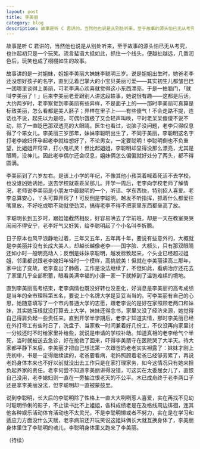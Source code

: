 ```yaml
---
layout: post
title: 李美丽
category: blog
description: 故事是听 C 君讲的，当然他也说是从别处听来，至于故事的源头怕已无从考究，也许起初只是一个玩笑。流言蜚语大抵如此，抓住一个线头，便越扯越远，几番润色后，玩笑也成了栩栩如生的故事。故事讲的是一对姐妹，姐姐李美丽大妹妹李聪明三岁。说是姐姐出生时，她爸老李······
---
```

故事是听 C 君讲的，当然他也说是从别处听来，至于故事的源头怕已无从考究，也许起初只是一个玩笑。流言蜚语大抵如此，抓住一个线头，便越扯越远，几番润色后，玩笑也成了栩栩如生的故事。

故事讲的是一对姐妹，姐姐李美丽大妹妹李聪明三岁。说是姐姐出生时，她爸老李还没想好孩子的名字，直到见着巴掌大的小宝贝美丽可爱——其实初生儿都皱巴巴一团哪里谈得上美丽，可老李满心欢喜就觉得这小东西漂亮，于是一拍脑门，「就叫李美丽了！」后来李美丽老爱跟别人讲这段轶事，她说很有趣——这都是后话。大约两岁时，老李察觉到李美丽有些异样，不是面子上的——那时李美丽可真算是标致美丽，怎么看都是美人胚子；异样在里子上——有些傻气！不会走路不提，连话也不说，起先以为是哑，可偶尔饿极了又会轻声叫唤，平时老呆呆傻傻不说不动，除了一直眨巴那双透亮的大眼睛。医生也看过，说脑子没问题，老李只得叹息得了个笨女儿。李美丽三岁那年，妹妹李聪明出生了，不同于美丽，李聪明这名字打老李媳妇怀孕起老李就给想好了，不论男女，一定要聪明！李聪明倒也不负重望，比姐姐开窍早，打小鬼机灵！但比起姐姐，李聪明却显得没那么漂亮，尤其是眼睛，没神儿。因此老李偶尔还会叹息，姐妹俩怎么偏偏就好处分了两头，都不得圆满。

李美丽到了六岁左右。是该上小学的年纪，不像其他小孩哭着喊着死活不去学校，也没谁凶她诱她，送去学校就乖乖呆那儿。开学一周后，老李向学校老师了解情况，老师说李美丽是小朋友中最聪明的一个，听话、学东西快，特别招人喜爱。老李总算安心，丫头可算开窍了！可反倒是李聪明，越发不听指挥，抓着什么都爱往嘴里放，不好吃或嚼不动就使劲哭，搞得老李不得不把家里东西都垒高了放。

李聪明长到五岁时，跟姐姐截然相反，好容易哄去了学前班，却是一天在教室哭哭闹闹不得安宁，老李好气又好笑，给李聪明起了个小名叫李折腾。

日子原本也风平浪静地过着，三年又五年，五年再十年，要说有些意外的，大概就是李美丽并没有长成大美人，却越长越像老李——国字脸、大额头，只有那双眼睛还如小时一般明亮动人；反倒是妹妹李聪明，越发标致起来，个头业已经超过姐姐，邻里都说跟老李媳妇年轻时一个模样，高挑貌美！但就在李美丽读高三那年，家中出了变故，老李查出了肺癌，工作是没法继续了，不但如此，看病治疗还花去了家里几乎全部积蓄，眼看美满幸福的小康一家一下就掉到了温饱难续的境地。

直到李美丽高考结束，老李病情也既没好转也没恶化，好消息是李美丽的高考成绩是当年的全市理科第五名，要说上个名牌大学是妥妥当当的。可李美丽有自己的心思，她随意填写了一个市内普通大学的志愿，跟老李说的是好在家照顾老两口和妹妹，其实她压根就没打算去上大学，妹妹还得念书，家里又没了经济来源，她觉得自己得肩负起一些责任来。直到开学半学期后，老李才知道实情，那时李美丽已经在外打零工有些时日了，洗盘子、当家教一时间兼着好几份工，不仅没再向家里讨一分钱还时不时给家里补给些，就说是申请的学校补助。知道真相的老李给气个半死，当时就被送去急诊，好在抢救了回来，吓得李美丽守在医院哭了大半天。待大家都平静下来后，李美丽才把自己想法第一次跟爸妈老老实实袒露了：妹妹才刚上完初中，书是一定得继续读的，老爸要看病，老妈照顾着老爸已经够劳累了，再说老妈身体本来也不好以前就没出去工作只是在家打理家务，如今这情况只有她来担负起养家的责任。老李何尝不知道李美丽讲得没错，可这实在太委屈女儿了，直恨自己没用，老李媳妇则一直在一旁抽泣恨老天的不公平。木已成舟终于老李两口子还是拿李美丽没法，但李聪明却一直被蒙鼓里。

说到李聪明，长大后的李聪明除了性格上一直大大咧咧惹人喜爱，实在再找不见幼时聪明伶俐的影子，不止读书比不上姐姐，各科成绩老是在及格线周边徘徊，连其他各种娱乐活动体育活动也不太灵光，不是李聪明懒或者不努力，实在是在学习和适应力方面没什么天赋，老李病前还开玩笑说这姐妹俩长大就互换身体了，李美丽身体里住了李聪明的魂儿，李聪明身体里又跑来了李美丽。

（待续）
